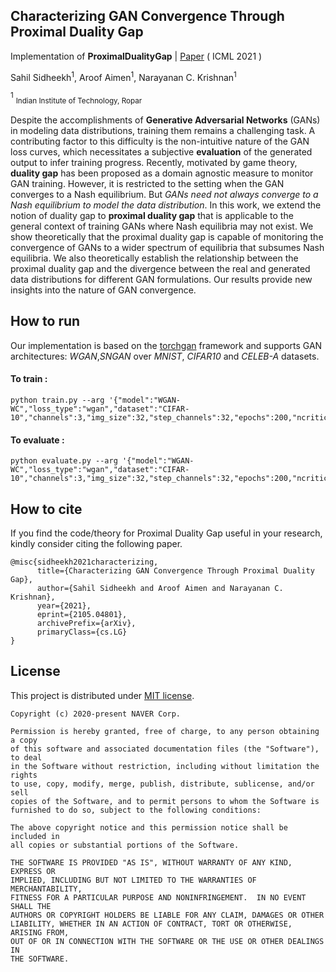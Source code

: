 ## Characterizing GAN Convergence Through Proximal Duality Gap

Implementation of **ProximalDualityGap** | [Paper](https://arxiv.org/abs/2105.04801) ( ICML 2021 )

Sahil Sidheekh<sup>1</sup>, Aroof Aimen<sup>1</sup>, Narayanan C. Krishnan<sup>1</sup>

<sup>1</sup> <sub>Indian Institute of Technology, Ropar</sub>  

Despite the accomplishments of **Generative Adversarial Networks** (GANs) in modeling data distributions, training them remains a challenging task. A contributing factor to this difficulty is the non-intuitive nature of the GAN loss curves, which necessitates a subjective **evaluation** of the generated output to infer training progress. Recently, motivated by game theory, **duality gap** has been proposed as a domain agnostic measure to monitor GAN training. However, it is restricted to the setting when the GAN converges to a Nash equilibrium. But *GANs need not always converge to a Nash equilibrium to model the data distribution*. In this work, we extend the notion of duality gap to **proximal duality gap** that is applicable to the general context of training GANs where Nash equilibria may not exist. We show theoretically that the proximal duality gap is capable of monitoring the convergence of GANs to a wider spectrum of equilibria that subsumes Nash equilibria. We also theoretically establish the relationship between the proximal duality gap and the divergence between the real and generated data distributions for different GAN formulations. Our results provide new insights into the nature of GAN convergence.

<!-- <a href="http://www.youtube.com/watch?feature=player_embedded&v=lkjMxZDGubA
" target="_blank"><img src="http://img.youtube.com/vi/lkjMxZDGubA/0.jpg" 
alt="VIDEO" width="700" border="10" /></a> -->

## How to run

Our implementation is based on the [torchgan](https://github.com/torchgan/torchgan) framework and supports GAN architectures: *WGAN*,*SNGAN* over *MNIST*, *CIFAR10* and *CELEB-A* datasets.

#### To train :
```
python train.py --arg '{"model":"WGAN-WC","loss_type":"wgan","dataset":"CIFAR-10","channels":3,"img_size":32,"step_channels":32,"epochs":200,"ncritic":1,"resume":1,"gpu":0,"sample_size":100,"nrow":10}'
```

#### To evaluate :
```
python evaluate.py --arg '{"model":"WGAN-WC","loss_type":"wgan","dataset":"CIFAR-10","channels":3,"img_size":32,"step_channels":32,"epochs":200,"ncritic":5,"gpu":0,"sample_size":100,"nrow":10}'
```


## How to cite

If you find the code/theory for Proximal Duality Gap useful in your research, kindly consider citing the following paper.

```
@misc{sidheekh2021characterizing,
      title={Characterizing GAN Convergence Through Proximal Duality Gap}, 
      author={Sahil Sidheekh and Aroof Aimen and Narayanan C. Krishnan},
      year={2021},
      eprint={2105.04801},
      archivePrefix={arXiv},
      primaryClass={cs.LG}
}

```


## License

This project is distributed under [MIT license](LICENSE).

```
Copyright (c) 2020-present NAVER Corp.

Permission is hereby granted, free of charge, to any person obtaining a copy
of this software and associated documentation files (the "Software"), to deal
in the Software without restriction, including without limitation the rights
to use, copy, modify, merge, publish, distribute, sublicense, and/or sell
copies of the Software, and to permit persons to whom the Software is
furnished to do so, subject to the following conditions:

The above copyright notice and this permission notice shall be included in
all copies or substantial portions of the Software.

THE SOFTWARE IS PROVIDED "AS IS", WITHOUT WARRANTY OF ANY KIND, EXPRESS OR
IMPLIED, INCLUDING BUT NOT LIMITED TO THE WARRANTIES OF MERCHANTABILITY,
FITNESS FOR A PARTICULAR PURPOSE AND NONINFRINGEMENT.  IN NO EVENT SHALL THE
AUTHORS OR COPYRIGHT HOLDERS BE LIABLE FOR ANY CLAIM, DAMAGES OR OTHER
LIABILITY, WHETHER IN AN ACTION OF CONTRACT, TORT OR OTHERWISE, ARISING FROM,
OUT OF OR IN CONNECTION WITH THE SOFTWARE OR THE USE OR OTHER DEALINGS IN
THE SOFTWARE.
```


